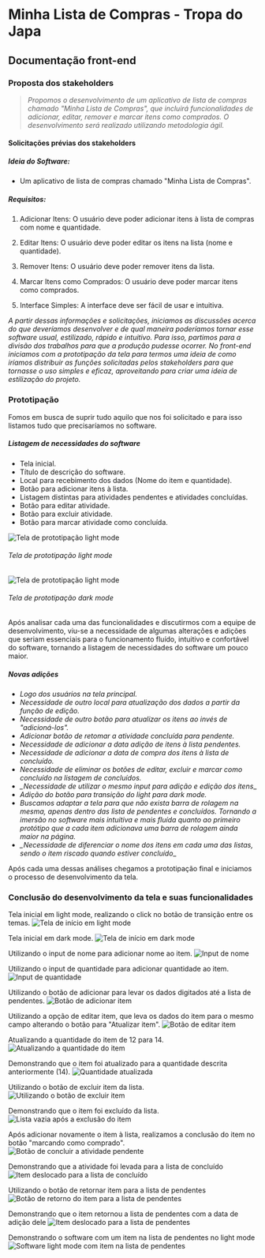 # Minha Lista de Compras - Tropa do Japa

## Documentação front-end

### Proposta dos stakeholders

> _Propomos o desenvolvimento de um aplicativo de lista de compras chamado "Minha Lista de Compras", que incluirá funcionalidades de adicionar, editar, remover e marcar itens como comprados. O desenvolvimento será realizado utilizando metodologia ágil._

#### Solicitações prévias dos stakeholders
##### Ideia do Software:
* Um aplicativo de lista de compras chamado "Minha Lista de Compras".
##### Requisitos:
1. Adicionar Itens:
O usuário deve poder adicionar itens à lista de compras com nome e quantidade.

2. Editar Itens:
O usuário deve poder editar os itens na lista (nome e quantidade).

3. Remover Itens:
O usuário deve poder remover itens da lista.

4. Marcar Itens como Comprados:
O usuário deve poder marcar itens como comprados.

5. Interface Simples:
A interface deve ser fácil de usar e intuitiva.

_A partir dessas informações e solicitações, iniciamos as discussões acerca do que deveríamos desenvolver e de qual maneira poderíamos tornar esse software usual, estilizado, rápido e intuitivo.
Para isso, partimos para a divisão dos trabalhos para que a produção pudesse ocorrer. No front-end iniciamos com a prototipação da tela para termos uma ideia de como iríamos distribuir as funções solicitadas pelos stakeholders para que tornasse o uso simples e eficaz, aproveitando para criar uma ideia de estilização do projeto._

### Prototipação
Fomos em busca de suprir tudo aquilo que nos foi solicitado e para isso listamos tudo que precisaríamos no software.
##### Listagem de necessidades do software
* Tela inicial.
* Título de descrição do software.
* Local para recebimento dos dados (Nome do item e quantidade).
* Botão para adicionar itens à lista.
* Listagem distintas para atividades pendentes e atividades concluídas.
* Botão para editar atividade.
* Botão para excluir atividade.
* Botão para marcar atividade como concluída.

![Tela de prototipação light mode](DocImages/16.jpeg)
###### Tela de prototipação light mode
![Tela de prototipação light mode](DocImages/17.jpeg)
###### Tela de prototipação dark mode

Após analisar cada uma das funcionalidades e discutirmos com a equipe de desenvolvimento, viu-se a necessidade de algumas alterações e adições que seriam essenciais para o funcionamento fluído, intuitivo e confortável do software, tornando a listagem de necessidades do software um pouco maior.

##### Novas adições
* *_Logo dos usuários na tela principal._*
* *_Necessidade de outro local para atualização dos dados a partir da função de edição._*
* *_Necessidade de outro botão para atualizar os itens ao invés de "adicioná-los"._*
* *_Adicionar botão de retomar a atividade concluída para pendente._*
* *_Necessidade de adicionar a data adição de itens à lista pendentes._*
* *_Necessidade de adicionar a data de compra dos itens à lista de concluído._*
* *_Necessidade de eliminar os botões de editar, excluir e marcar como concluído na listagem de concluídos._*
* *_Necessidade de utilizar o mesmo input para adição e edição dos itens*_
* *_Adição do botão para transição do light para dark mode._*
* *_Buscamos adaptar a tela para que não exista barra de rolagem na mesma, apenas dentro das lista de pendentes e concluídos. Tornando a imersão no software mais intuitiva e mais fluída quanto ao primeiro protótipo que a cada item adicionava uma barra de rolagem ainda maior na página._*
* *_Necessidade de diferenciar o nome dos itens em cada uma das listas, sendo o item riscado quando estiver concluído*_

Após cada uma dessas análises chegamos a prototipação final e iniciamos o processo de desenvolvimento da tela.

### Conclusão do desenvolvimento da tela e suas funcionalidades
Tela inicial em light mode, realizando o click no botão de transição entre os temas.
![Tela de início em light mode](DocImages/1.jpeg)

Tela inicial em dark mode.
![Tela de início em dark mode](DocImages/2.jpeg)

Utilizando o input de nome para adicionar nome ao item.
![Input de nome](DocImages/3.jpeg)

Utilizando o input de quantidade para adicionar quantidade ao item.
![Input de quantidade](DocImages/4.jpeg)

Utilizando o botão de adicionar para levar os dados digitados até a lista de pendentes.
![Botão de adicionar item](DocImages/5.jpeg)

Utilizando a opção de editar item, que leva os dados do item para o mesmo campo alterando o botão para "Atualizar item".
![Botão de editar item](DocImages/6.jpeg)

Atualizando a quantidade do item de 12 para 14.
![Atualizando a quantidade do item](DocImages/7.jpeg)

Demonstrando que o item foi atualizado para a quantidade descrita anteriormente (14).
![Quantidade atualizada](DocImages/8.jpeg)

Utilizando o botão de excluir item da lista.
![Utilizando o botão de excluir item](DocImages/9.jpeg)

Demonstrando que o item foi excluído da lista.
![Lista vazia após a exclusão do item](DocImages/10.jpeg)

Após adicionar novamente o item à lista, realizamos a conclusão do item no botão "marcando como comprado".
![Botão de concluir a atividade pendente](DocImages/11.jpeg)

Demonstrando que a atividade foi levada para a lista de concluído
![Item deslocado para a lista de concluído](DocImages/12.jpeg)

Utilizando o botão de retornar item para a lista de pendentes
![Botão de retorno do item para a lista de pendentes](DocImages/13.jpeg)

Demonstrando que o item retornou a lista de pendentes com a data de adição dele
![Item deslocado para a lista de pendentes](DocImages/14.jpeg)

Demonstrando o software com um item na lista de pendentes no light mode
![Software light mode com item na lista de pendentes](DocImages/15.jpeg)
